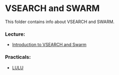 # VSEARCH and SWARM 

This folder contains info about VSEARCH and SWARM.

### Lecture:
- [Introduction to VSEARCH and Swarm](./../Lectures/bio9901merg1-2023-vsearch-swarm.pdf)


### Practicals:
- [LULU](https://github.com/frederic-mahe/BIO9905MERG1_lulu_seminar)